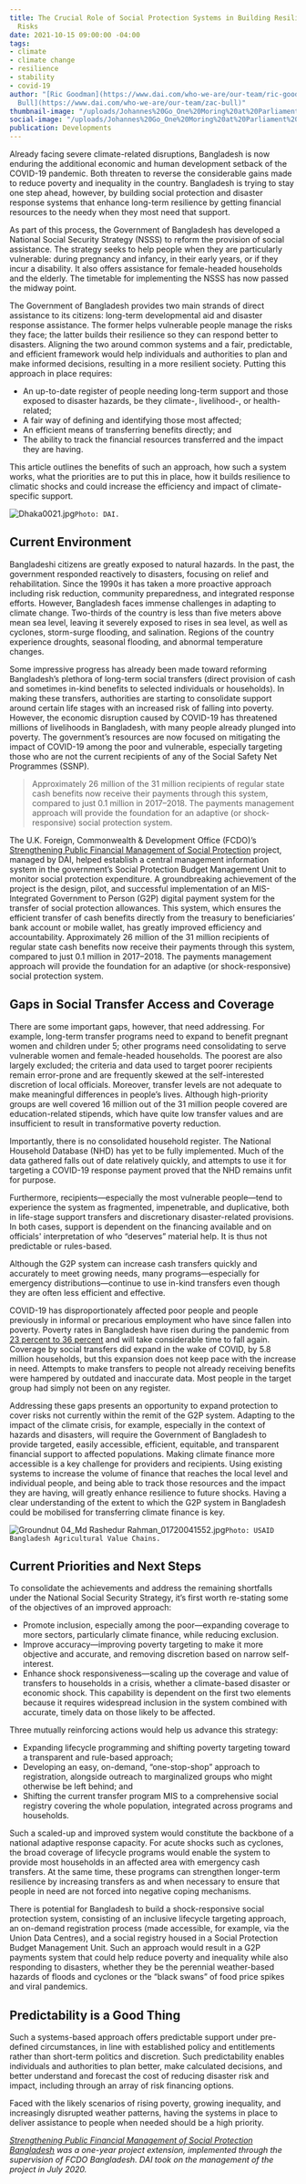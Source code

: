 ```yaml
---
title: The Crucial Role of Social Protection Systems in Building Resilience to Climate
  Risks
date: 2021-10-15 09:00:00 -04:00
tags:
- climate
- climate change
- resilience
- stability
- covid-19
author: "[Ric Goodman](https://www.dai.com/who-we-are/our-team/ric-goodman) and [Zac
  Bull](https://www.dai.com/who-we-are/our-team/zac-bull)"
thumbnail-image: "/uploads/Johannes%20Go_One%20Moring%20at%20Parliament%20Building.jpg"
social-image: "/uploads/Johannes%20Go_One%20Moring%20at%20Parliament%20Building.jpg"
publication: Developments
---
```


Already facing severe climate-related disruptions, Bangladesh is now enduring the additional economic and human development setback of the COVID-19 pandemic. Both threaten to reverse the considerable gains made to reduce poverty and inequality in the country. Bangladesh is trying to stay one step ahead, however, by building social protection and disaster response systems that enhance long-term resilience by getting financial resources to the needy when they most need that support.





As part of this process, the Government of Bangladesh has developed a National Social Security Strategy (NSSS) to reform the provision of social assistance. The strategy seeks to help people when they are particularly vulnerable: during pregnancy and infancy, in their early years, or if they incur a disability. It also offers assistance for female-headed households and the elderly. The timetable for implementing the NSSS has now passed the midway point.

The Government of Bangladesh provides two main strands of direct assistance to its citizens: long-term developmental aid and disaster response assistance. The former helps vulnerable people manage the risks they face; the latter builds their resilience so they can respond better to disasters. Aligning the two around common systems and a fair, predictable, and efficient framework would help individuals and authorities to plan and make informed decisions, resulting in a more resilient society. Putting this approach in place requires:

* An up-to-date register of people needing long-term support and those exposed to disaster hazards, be they climate-, livelihood-, or health-related; 
* A fair way of defining and identifying those most affected;
* An efficient means of transferring benefits directly; and 
* The ability to track the financial resources transferred and the impact they are having. 

This article outlines the benefits of such an approach, how such a system works, what the priorities are to put this in place, how it builds resilience to climatic shocks and could increase the efficiency and impact of climate-specific support.

![Dhaka0021.jpg](/uploads/Dhaka0021.jpg)`Photo: DAI.`

## Current Environment

Bangladeshi citizens are greatly exposed to natural hazards. In the past, the government responded reactively to disasters, focusing on relief and rehabilitation. Since the 1990s it has taken a more proactive approach including risk reduction, community preparedness, and integrated response efforts. However, Bangladesh faces immense challenges in adapting to climate change. Two-thirds of the country is less than five meters above mean sea level, leaving it severely exposed to rises in sea level, as well as cyclones, storm-surge flooding, and salination. Regions of the country experience droughts, seasonal flooding, and abnormal temperature changes.

Some impressive progress has already been made toward reforming Bangladesh’s plethora of long-term social transfers (direct provision of cash and sometimes in-kind benefits to selected individuals or households). In making these transfers, authorities are starting to consolidate support around certain life stages with an increased risk of falling into poverty. However, the economic disruption caused by COVID-19 has threatened millions of livelihoods in Bangladesh, with many people already plunged into poverty. The government’s resources are now focused on mitigating the impact of COVID-19 among the poor and vulnerable, especially targeting those who are not the current recipients of any of the Social Safety Net Programmes (SSNP).

>Approximately 26 million of the 31 million recipients of regular state cash benefits now receive their payments through this system, compared to just 0.1 million in 2017–2018. The payments management approach will provide the foundation for an adaptive (or shock-responsive) social protection system.

The U.K. Foreign, Commonwealth & Development Office (FCDO)’s [Strengthening Public Financial Management of Social Protection](https://www.dai.com/our-work/projects/bangladesh-strengthening-public-financial-management-for-social-protection-spfmsp) project, managed by DAI, helped establish a central management information system in the government’s Social Protection Budget Management Unit to monitor social protection expenditure. A groundbreaking achievement of the project is the design, pilot, and successful implementation of an MIS-Integrated Government to Person (G2P) digital payment system for the transfer of social protection allowances. This system, which ensures the efficient transfer of cash benefits directly from the treasury to beneficiaries’ bank account or mobile wallet, has greatly improved efficiency and accountability. Approximately 26 million of the 31 million recipients of regular state cash benefits now receive their payments through this system, compared to just 0.1 million in 2017–2018. The payments management approach will provide the foundation for an adaptive (or shock-responsive) social protection system.

## Gaps in Social Transfer Access and Coverage

There are some important gaps, however, that need addressing. For example, long-term transfer programs need to expand to benefit pregnant women and children under 5; other programs need consolidating to serve vulnerable women and female-headed households. The poorest are also largely excluded; the criteria and data used to target poorer recipients remain error-prone and are frequently skewed at the self-interested discretion of local officials. Moreover, transfer levels are not adequate to make meaningful differences in people’s lives. Although high-priority groups are well covered 16 million out of the 31 million people covered are education-related stipends, which have quite low transfer values and are insufficient to result in transformative poverty reduction.

Importantly, there is no consolidated household register. The National Household Database (NHD) has yet to be fully implemented. Much of the data gathered falls out of date relatively quickly, and attempts to use it for targeting a COVID-19 response payment proved that the NHD remains unfit for purpose.

Furthermore, recipients—especially the most vulnerable people—tend to experience the system as fragmented, impenetrable, and duplicative, both in life-stage support transfers and discretionary disaster-related provisions. In both cases, support is dependent on the financing available and on officials' interpretation of who “deserves” material help. It is thus not predictable or rules-based.

Although the G2P system can increase cash transfers quickly and accurately to meet growing needs, many programs—especially for emergency distributions—continue to use in-kind transfers even though they are often less efficient and effective. 

COVID-19 has disproportionately affected poor people and people previously in informal or precarious employment who have since fallen into poverty. Poverty rates in Bangladesh have risen during the pandemic from [23 percent to 36 percent](https://drbinayaksen.files.wordpress.com/2020/12/ged-extreme-poverty-paper.pdf) and will take considerable time to fall again. Coverage by social transfers did expand in the wake of COVID, by 5.8 million households, but this expansion does not keep pace with the increase in need. Attempts to make transfers to people not already receiving benefits were hampered by outdated and inaccurate data. Most people in the target group had simply not been on any register.

Addressing these gaps presents an opportunity to expand protection to cover risks not currently within the remit of the G2P system. Adapting to the impact of the climate crisis, for example, especially in the context of hazards and disasters, will require the Government of Bangladesh to provide targeted, easily accessible, efficient, equitable, and transparent financial support to affected populations. Making climate finance more accessible is a key challenge for providers and recipients. Using existing systems to increase the volume of finance that reaches the local level and individual people, and being able to track those resources and the impact they are having, will greatly enhance resilience to future shocks. Having a clear understanding of the extent to which the G2P system in Bangladesh could be mobilised for transferring climate finance is key. 

![Groundnut 04_Md Rashedur Rahman_01720041552.jpg](/uploads/Groundnut%2004_Md%20Rashedur%20Rahman_01720041552.jpg)`Photo: USAID Bangladesh Agricultural Value Chains.`

## Current Priorities and Next Steps

To consolidate the achievements and address the remaining shortfalls under the National Social Security Strategy, it’s first worth re-stating some of the objectives of an improved approach:

* Promote inclusion, especially among the poor—expanding coverage to more sectors, particularly climate finance, while reducing exclusion.
* Improve accuracy—improving poverty targeting to make it more objective and accurate, and removing discretion based on narrow self-interest.
* Enhance shock responsiveness—scaling up the coverage and value of transfers to households in a crisis, whether a climate-based disaster or economic shock. This capability is dependent on the first two elements because it requires widespread inclusion in the system combined with accurate, timely data on those likely to be affected.

Three mutually reinforcing actions would help us advance this strategy:

* Expanding lifecycle programming and shifting poverty targeting toward a transparent and rule-based approach;
* Developing an easy, on-demand, “one-stop-shop” approach to registration, alongside outreach to marginalized groups who might otherwise be left behind; and
* Shifting the current transfer program MIS to a comprehensive social registry covering the whole population, integrated across programs and households.

Such a scaled-up and improved system would constitute the backbone of a national adaptive response capacity. For acute shocks such as cyclones, the broad coverage of lifecycle programs would enable the system to provide most households in an affected area with emergency cash transfers. At the same time, these programs can strengthen longer-term resilience by increasing transfers as and when necessary to ensure that people in need are not forced into negative coping mechanisms.

There is potential for Bangladesh to build a shock-responsive social protection system, consisting of an inclusive lifecycle targeting approach, an on-demand registration process (made accessible, for example, via the Union Data Centres), and a social registry housed in a Social Protection Budget Management Unit. Such an approach would result in a G2P payments system that could help reduce poverty and inequality while also responding to disasters, whether they be the perennial weather-based hazards of floods and cyclones or the “black swans” of food price spikes and viral pandemics.

## Predictability is a Good Thing

Such a systems-based approach offers predictable support under pre-defined circumstances, in line with established policy and entitlements rather than short-term politics and discretion. Such predictability enables individuals and authorities to plan better, make calculated decisions, and better understand and forecast the cost of reducing disaster risk and impact, including through an array of risk financing options. 

Faced with the likely scenarios of rising poverty, growing inequality, and increasingly disrupted weather patterns, having the systems in place to deliver assistance to people when needed should be a high priority. 

*[Strengthening Public Financial Management of Social Protection Bangladesh](https://www.dai.com/our-work/projects/bangladesh-strengthening-public-financial-management-for-social-protection-spfmsp) was a one-year project extension, implemented through the supervision of FCDO Bangladesh. DAI took on the management of the project in July 2020.*